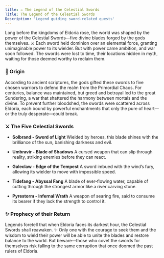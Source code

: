 ```yaml
---
title: ⚔️ The Legend of the Celestial Swords
Title: The Legend of the Celestial Swords
Description: 'Legend guiding sword-related quests'
---
```


Long before the kingdoms of Eldoria rose, the world was shaped by the power of the Celestial Swords—five divine blades forged by the gods themselves. ⚔️ Each sword held dominion over an elemental force, granting unimaginable power to its wielder. But with power came ambition, and war soon followed. The swords were lost to time, their locations hidden in myth, waiting for those deemed worthy to reclaim them.

### 🌌 Origin

According to ancient scriptures, the gods gifted these swords to five chosen warriors to defend the realm from the Primordial Chaos. For centuries, balance was maintained, but greed and betrayal led to the great Sundering, a war that shattered the harmony between mortals and the divine. To prevent further bloodshed, the swords were scattered across Eldoria, each bound by powerful enchantments that only the pure of heart—or the truly desperate—could break.

### ⚔️ The Five Celestial Swords

* **Solbrand - Sword of Light**
Wielded by heroes, this blade shines with the brilliance of the sun, banishing darkness and evil.

* **Umbravir - Blade of Shadows**
A cursed weapon that can slip through reality, striking enemies before they can react.

* **Galeclaw - Edge of the Tempest**
A sword imbued with the wind’s fury, allowing its wielder to move with impossible speed.

* **Tidefang - Abyssal Fang**
A blade of ever-flowing water, capable of cutting through the strongest armor like a river carving stone.

* **Pyrestorm - Infernal Wrath**
A weapon of searing fire, said to consume its bearer if they lack the strength to control it.

### ✨ Prophecy of their Return

Legends foretell that when Eldoria faces its darkest hour, the Celestial Swords shall reawaken. ✨ Only one with the courage to seek them and the wisdom to wield their power will be able to unite the blades and restore balance to the world. But beware—those who covet the swords for themselves risk falling to the same corruption that once doomed the past rulers of Eldoria.